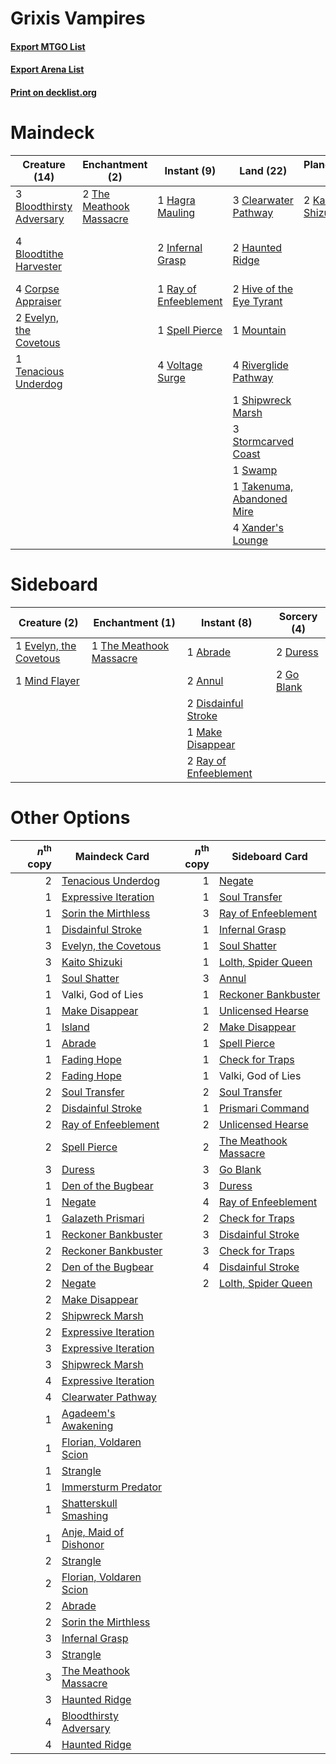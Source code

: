 # Grixis Vampires

#### [Export MTGO List](../collection/Grixis%20Vampires/Grixis%20Vampires.txt)
#### [Export Arena List](../collection/Grixis%20Vampires/Grixis%20Vampires_arena.txt)
#### [Print on decklist.org](http://decklist.org/?deckmain=4%09Blightstep%20Pathway%0A3%09Bloodthirsty%20Adversary%0A4%09Bloodtithe%20Harvester%0A3%09Clearwater%20Pathway%0A4%09Corpse%20Appraiser%0A2%09Duress%0A2%09Evelyn,%20the%20Covetous%0A4%09Fable%20of%20the%20Mirror-Breaker%0A1%09Hagra%20Mauling%0A2%09Haunted%20Ridge%0A2%09Hive%20of%20the%20Eye%20Tyrant%0A2%09Infernal%20Grasp%0A2%09Kaito%20Shizuki%0A1%09Mountain%0A1%09Ray%20of%20Enfeeblement%0A4%09Riverglide%20Pathway%0A1%09Shipwreck%20Marsh%0A1%09Soul%20Transfer%0A1%09Spell%20Pierce%0A3%09Stormcarved%20Coast%0A1%09Swamp%0A1%09Takenuma,%20Abandoned%20Mire%0A1%09Tenacious%20Underdog%0A2%09The%20Meathook%20Massacre%0A4%09Voltage%20Surge%0A4%09Xander's%20Lounge&deckside=1%09Abrade%0A2%09Annul%0A2%09Disdainful%20Stroke%0A2%09Duress%0A1%09Evelyn,%20the%20Covetous%0A2%09Go%20Blank%0A1%09Make%20Disappear%0A1%09Mind%20Flayer%0A2%09Ray%20of%20Enfeeblement%0A1%09The%20Meathook%20Massacre)
# Maindeck

|                                           Creature (14)                                           |                                         Enchantment (2)                                          |                                          Instant (9)                                           |                                              Land (22)                                              |                                     Planeswalker (2)                                     |                                       Sorcery (3)                                        |         Unknown (8)         |
|---------------------------------------------------------------------------------------------------|--------------------------------------------------------------------------------------------------|------------------------------------------------------------------------------------------------|-----------------------------------------------------------------------------------------------------|------------------------------------------------------------------------------------------|------------------------------------------------------------------------------------------|-----------------------------|
|3 [Bloodthirsty Adversary](http://gatherer.wizards.com/Pages/Card/Details.aspx?multiverseid=534905)|2 [The Meathook Massacre](http://gatherer.wizards.com/Pages/Card/Details.aspx?multiverseid=534886)|1 [Hagra Mauling](http://gatherer.wizards.com/Pages/Card/Details.aspx?multiverseid=491741)      |3 [Clearwater Pathway](http://gatherer.wizards.com/Pages/Card/Details.aspx?multiverseid=491913)      |2 [Kaito Shizuki](http://gatherer.wizards.com/Pages/Card/Details.aspx?multiverseid=548538)|2 [Duress](http://gatherer.wizards.com/Pages/Card/Details.aspx?multiverseid=14557)        |4 Blightstep Pathway         |
|4 [Bloodtithe Harvester](http://gatherer.wizards.com/Pages/Card/Details.aspx?multiverseid=541102)  |                                                                                                  |2 [Infernal Grasp](http://gatherer.wizards.com/Pages/Card/Details.aspx?multiverseid=534880)     |2 [Haunted Ridge](http://gatherer.wizards.com/Pages/Card/Details.aspx?multiverseid=535061)           |                                                                                          |1 [Soul Transfer](http://gatherer.wizards.com/Pages/Card/Details.aspx?multiverseid=548423)|4 Fable of the Mirror-Breaker|
|4 [Corpse Appraiser](http://gatherer.wizards.com/Pages/Card/Details.aspx?multiverseid=555379)      |                                                                                                  |1 [Ray of Enfeeblement](http://gatherer.wizards.com/Pages/Card/Details.aspx?multiverseid=527403)|2 [Hive of the Eye Tyrant](http://gatherer.wizards.com/Pages/Card/Details.aspx?multiverseid=527545)  |                                                                                          |                                                                                          |                             |
|2 [Evelyn, the Covetous](http://gatherer.wizards.com/Pages/Card/Details.aspx?multiverseid=555385)  |                                                                                                  |1 [Spell Pierce](http://gatherer.wizards.com/Pages/Card/Details.aspx?multiverseid=425876)       |1 [Mountain](http://gatherer.wizards.com/Pages/Card/Details.aspx?multiverseid=439859)                |                                                                                          |                                                                                          |                             |
|1 [Tenacious Underdog](http://gatherer.wizards.com/Pages/Card/Details.aspx?multiverseid=555298)    |                                                                                                  |4 [Voltage Surge](http://gatherer.wizards.com/Pages/Card/Details.aspx?multiverseid=548476)      |4 [Riverglide Pathway](http://gatherer.wizards.com/Pages/Card/Details.aspx?multiverseid=491920)      |                                                                                          |                                                                                          |                             |
|                                                                                                   |                                                                                                  |                                                                                                |1 [Shipwreck Marsh](http://gatherer.wizards.com/Pages/Card/Details.aspx?multiverseid=535066)         |                                                                                          |                                                                                          |                             |
|                                                                                                   |                                                                                                  |                                                                                                |3 [Stormcarved Coast](http://gatherer.wizards.com/Pages/Card/Details.aspx?multiverseid=541141)       |                                                                                          |                                                                                          |                             |
|                                                                                                   |                                                                                                  |                                                                                                |1 [Swamp](http://gatherer.wizards.com/Pages/Card/Details.aspx?multiverseid=439858)                   |                                                                                          |                                                                                          |                             |
|                                                                                                   |                                                                                                  |                                                                                                |1 [Takenuma, Abandoned Mire](http://gatherer.wizards.com/Pages/Card/Details.aspx?multiverseid=548591)|                                                                                          |                                                                                          |                             |
|                                                                                                   |                                                                                                  |                                                                                                |4 [Xander's Lounge](http://gatherer.wizards.com/Pages/Card/Details.aspx?multiverseid=555461)         |                                                                                          |                                                                                          |                             |


# Sideboard

|                                          Creature (2)                                           |                                         Enchantment (1)                                          |                                          Instant (8)                                           |                                     Sorcery (4)                                     |
|-------------------------------------------------------------------------------------------------|--------------------------------------------------------------------------------------------------|------------------------------------------------------------------------------------------------|-------------------------------------------------------------------------------------|
|1 [Evelyn, the Covetous](http://gatherer.wizards.com/Pages/Card/Details.aspx?multiverseid=555385)|1 [The Meathook Massacre](http://gatherer.wizards.com/Pages/Card/Details.aspx?multiverseid=534886)|1 [Abrade](http://gatherer.wizards.com/Pages/Card/Details.aspx?multiverseid=430772)             |2 [Duress](http://gatherer.wizards.com/Pages/Card/Details.aspx?multiverseid=14557)   |
|1 [Mind Flayer](http://gatherer.wizards.com/Pages/Card/Details.aspx?multiverseid=527350)         |                                                                                                  |2 [Annul](http://gatherer.wizards.com/Pages/Card/Details.aspx?multiverseid=45976)               |2 [Go Blank](http://gatherer.wizards.com/Pages/Card/Details.aspx?multiverseid=513549)|
|                                                                                                 |                                                                                                  |2 [Disdainful Stroke](http://gatherer.wizards.com/Pages/Card/Details.aspx?multiverseid=420705)  |                                                                                     |
|                                                                                                 |                                                                                                  |1 [Make Disappear](http://gatherer.wizards.com/Pages/Card/Details.aspx?multiverseid=555250)     |                                                                                     |
|                                                                                                 |                                                                                                  |2 [Ray of Enfeeblement](http://gatherer.wizards.com/Pages/Card/Details.aspx?multiverseid=527403)|                                                                                     |


# Other Options

|*n*<sup>th</sup> copy|                                          Maindeck Card                                           |*n*<sup>th</sup> copy|                                         Sideboard Card                                         |
|--------------------:|--------------------------------------------------------------------------------------------------|--------------------:|------------------------------------------------------------------------------------------------|
|                    2|[Tenacious Underdog](http://gatherer.wizards.com/Pages/Card/Details.aspx?multiverseid=555298)     |                    1|[Negate](http://gatherer.wizards.com/Pages/Card/Details.aspx?multiverseid=423707)               |
|                    1|[Expressive Iteration](http://gatherer.wizards.com/Pages/Card/Details.aspx?multiverseid=513678)   |                    1|[Soul Transfer](http://gatherer.wizards.com/Pages/Card/Details.aspx?multiverseid=548423)        |
|                    1|[Sorin the Mirthless](http://gatherer.wizards.com/Pages/Card/Details.aspx?multiverseid=540983)    |                    3|[Ray of Enfeeblement](http://gatherer.wizards.com/Pages/Card/Details.aspx?multiverseid=527403)  |
|                    1|[Disdainful Stroke](http://gatherer.wizards.com/Pages/Card/Details.aspx?multiverseid=420705)      |                    1|[Infernal Grasp](http://gatherer.wizards.com/Pages/Card/Details.aspx?multiverseid=534880)       |
|                    3|[Evelyn, the Covetous](http://gatherer.wizards.com/Pages/Card/Details.aspx?multiverseid=555385)   |                    1|[Soul Shatter](http://gatherer.wizards.com/Pages/Card/Details.aspx?multiverseid=491765)         |
|                    3|[Kaito Shizuki](http://gatherer.wizards.com/Pages/Card/Details.aspx?multiverseid=548538)          |                    1|[Lolth, Spider Queen](http://gatherer.wizards.com/Pages/Card/Details.aspx?multiverseid=527399)  |
|                    1|[Soul Shatter](http://gatherer.wizards.com/Pages/Card/Details.aspx?multiverseid=491765)           |                    3|[Annul](http://gatherer.wizards.com/Pages/Card/Details.aspx?multiverseid=45976)                 |
|                    1|Valki, God of Lies                                                                                |                    1|[Reckoner Bankbuster](http://gatherer.wizards.com/Pages/Card/Details.aspx?multiverseid=548568)  |
|                    1|[Make Disappear](http://gatherer.wizards.com/Pages/Card/Details.aspx?multiverseid=555250)         |                    1|[Unlicensed Hearse](http://gatherer.wizards.com/Pages/Card/Details.aspx?multiverseid=555447)    |
|                    1|[Island](http://gatherer.wizards.com/Pages/Card/Details.aspx?multiverseid=439857)                 |                    2|[Make Disappear](http://gatherer.wizards.com/Pages/Card/Details.aspx?multiverseid=555250)       |
|                    1|[Abrade](http://gatherer.wizards.com/Pages/Card/Details.aspx?multiverseid=430772)                 |                    1|[Spell Pierce](http://gatherer.wizards.com/Pages/Card/Details.aspx?multiverseid=425876)         |
|                    1|[Fading Hope](http://gatherer.wizards.com/Pages/Card/Details.aspx?multiverseid=534812)            |                    1|[Check for Traps](http://gatherer.wizards.com/Pages/Card/Details.aspx?multiverseid=527379)      |
|                    2|[Fading Hope](http://gatherer.wizards.com/Pages/Card/Details.aspx?multiverseid=534812)            |                    1|Valki, God of Lies                                                                              |
|                    2|[Soul Transfer](http://gatherer.wizards.com/Pages/Card/Details.aspx?multiverseid=548423)          |                    2|[Soul Transfer](http://gatherer.wizards.com/Pages/Card/Details.aspx?multiverseid=548423)        |
|                    2|[Disdainful Stroke](http://gatherer.wizards.com/Pages/Card/Details.aspx?multiverseid=420705)      |                    1|[Prismari Command](http://gatherer.wizards.com/Pages/Card/Details.aspx?multiverseid=513706)     |
|                    2|[Ray of Enfeeblement](http://gatherer.wizards.com/Pages/Card/Details.aspx?multiverseid=527403)    |                    2|[Unlicensed Hearse](http://gatherer.wizards.com/Pages/Card/Details.aspx?multiverseid=555447)    |
|                    2|[Spell Pierce](http://gatherer.wizards.com/Pages/Card/Details.aspx?multiverseid=425876)           |                    2|[The Meathook Massacre](http://gatherer.wizards.com/Pages/Card/Details.aspx?multiverseid=534886)|
|                    3|[Duress](http://gatherer.wizards.com/Pages/Card/Details.aspx?multiverseid=14557)                  |                    3|[Go Blank](http://gatherer.wizards.com/Pages/Card/Details.aspx?multiverseid=513549)             |
|                    1|[Den of the Bugbear](http://gatherer.wizards.com/Pages/Card/Details.aspx?multiverseid=527541)     |                    3|[Duress](http://gatherer.wizards.com/Pages/Card/Details.aspx?multiverseid=14557)                |
|                    1|[Negate](http://gatherer.wizards.com/Pages/Card/Details.aspx?multiverseid=423707)                 |                    4|[Ray of Enfeeblement](http://gatherer.wizards.com/Pages/Card/Details.aspx?multiverseid=527403)  |
|                    1|[Galazeth Prismari](http://gatherer.wizards.com/Pages/Card/Details.aspx?multiverseid=513681)      |                    2|[Check for Traps](http://gatherer.wizards.com/Pages/Card/Details.aspx?multiverseid=527379)      |
|                    1|[Reckoner Bankbuster](http://gatherer.wizards.com/Pages/Card/Details.aspx?multiverseid=548568)    |                    3|[Disdainful Stroke](http://gatherer.wizards.com/Pages/Card/Details.aspx?multiverseid=420705)    |
|                    2|[Reckoner Bankbuster](http://gatherer.wizards.com/Pages/Card/Details.aspx?multiverseid=548568)    |                    3|[Check for Traps](http://gatherer.wizards.com/Pages/Card/Details.aspx?multiverseid=527379)      |
|                    2|[Den of the Bugbear](http://gatherer.wizards.com/Pages/Card/Details.aspx?multiverseid=527541)     |                    4|[Disdainful Stroke](http://gatherer.wizards.com/Pages/Card/Details.aspx?multiverseid=420705)    |
|                    2|[Negate](http://gatherer.wizards.com/Pages/Card/Details.aspx?multiverseid=423707)                 |                    2|[Lolth, Spider Queen](http://gatherer.wizards.com/Pages/Card/Details.aspx?multiverseid=527399)  |
|                    2|[Make Disappear](http://gatherer.wizards.com/Pages/Card/Details.aspx?multiverseid=555250)         |                     |                                                                                                |
|                    2|[Shipwreck Marsh](http://gatherer.wizards.com/Pages/Card/Details.aspx?multiverseid=535066)        |                     |                                                                                                |
|                    2|[Expressive Iteration](http://gatherer.wizards.com/Pages/Card/Details.aspx?multiverseid=513678)   |                     |                                                                                                |
|                    3|[Expressive Iteration](http://gatherer.wizards.com/Pages/Card/Details.aspx?multiverseid=513678)   |                     |                                                                                                |
|                    3|[Shipwreck Marsh](http://gatherer.wizards.com/Pages/Card/Details.aspx?multiverseid=535066)        |                     |                                                                                                |
|                    4|[Expressive Iteration](http://gatherer.wizards.com/Pages/Card/Details.aspx?multiverseid=513678)   |                     |                                                                                                |
|                    4|[Clearwater Pathway](http://gatherer.wizards.com/Pages/Card/Details.aspx?multiverseid=491913)     |                     |                                                                                                |
|                    1|[Agadeem's Awakening](http://gatherer.wizards.com/Pages/Card/Details.aspx?multiverseid=491723)    |                     |                                                                                                |
|                    1|[Florian, Voldaren Scion](http://gatherer.wizards.com/Pages/Card/Details.aspx?multiverseid=535017)|                     |                                                                                                |
|                    1|[Strangle](http://gatherer.wizards.com/Pages/Card/Details.aspx?multiverseid=555326)               |                     |                                                                                                |
|                    1|[Immersturm Predator](http://gatherer.wizards.com/Pages/Card/Details.aspx?multiverseid=503830)    |                     |                                                                                                |
|                    1|[Shatterskull Smashing](http://gatherer.wizards.com/Pages/Card/Details.aspx?multiverseid=491802)  |                     |                                                                                                |
|                    1|[Anje, Maid of Dishonor](http://gatherer.wizards.com/Pages/Card/Details.aspx?multiverseid=541101) |                     |                                                                                                |
|                    2|[Strangle](http://gatherer.wizards.com/Pages/Card/Details.aspx?multiverseid=555326)               |                     |                                                                                                |
|                    2|[Florian, Voldaren Scion](http://gatherer.wizards.com/Pages/Card/Details.aspx?multiverseid=535017)|                     |                                                                                                |
|                    2|[Abrade](http://gatherer.wizards.com/Pages/Card/Details.aspx?multiverseid=430772)                 |                     |                                                                                                |
|                    2|[Sorin the Mirthless](http://gatherer.wizards.com/Pages/Card/Details.aspx?multiverseid=540983)    |                     |                                                                                                |
|                    3|[Infernal Grasp](http://gatherer.wizards.com/Pages/Card/Details.aspx?multiverseid=534880)         |                     |                                                                                                |
|                    3|[Strangle](http://gatherer.wizards.com/Pages/Card/Details.aspx?multiverseid=555326)               |                     |                                                                                                |
|                    3|[The Meathook Massacre](http://gatherer.wizards.com/Pages/Card/Details.aspx?multiverseid=534886)  |                     |                                                                                                |
|                    3|[Haunted Ridge](http://gatherer.wizards.com/Pages/Card/Details.aspx?multiverseid=535061)          |                     |                                                                                                |
|                    4|[Bloodthirsty Adversary](http://gatherer.wizards.com/Pages/Card/Details.aspx?multiverseid=534905) |                     |                                                                                                |
|                    4|[Haunted Ridge](http://gatherer.wizards.com/Pages/Card/Details.aspx?multiverseid=535061)          |                     |                                                                                                |

